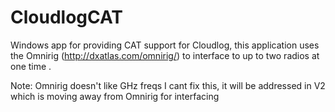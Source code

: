 # CloudlogCAT

Windows app for providing CAT support for Cloudlog, this application uses the Omnirig (http://dxatlas.com/omnirig/) to interface to up to two radios at one time .

Note: Omnirig doesn't like GHz freqs I cant fix this, it will be addressed in V2 which is moving away from Omnirig for interfacing
